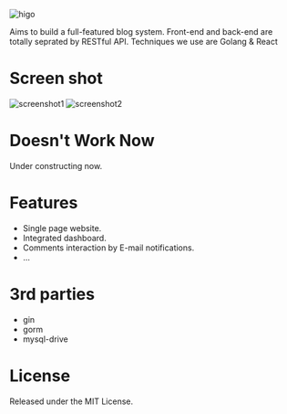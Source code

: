 ![higo](http://7oxilx.com1.z0.glb.clouddn.com/higo.png)

Aims to build a full-featured blog system.
Front-end and back-end are totally seprated by RESTful API.
Techniques we use are Golang & React

# Screen shot
![screenshot1](http://7oxilx.com1.z0.glb.clouddn.com/shot1.png)
![screenshot2](http://7oxilx.com1.z0.glb.clouddn.com/shot2.png)

# Doesn't Work Now
Under constructing now.

# Features
* Single page website.
* Integrated dashboard.
* Comments interaction by E-mail notifications.
* ...

# 3rd parties
* gin
* gorm
* mysql-drive


# License
Released under the MIT License.
